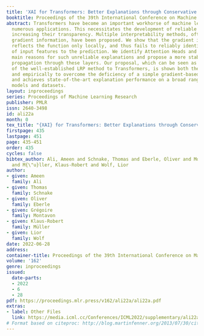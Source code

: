 ```yaml
---
title: 'XAI for Transformers: Better Explanations through Conservative Propagation'
booktitle: Proceedings of the 39th International Conference on Machine Learning
abstract: Transformers have become an important workhorse of machine learning, with
  numerous applications. This necessitates the development of reliable methods for
  increasing their transparency. Multiple interpretability methods, often based on
  gradient information, have been proposed. We show that the gradient in a Transformer
  reflects the function only locally, and thus fails to reliably identify the contribution
  of input features to the prediction. We identify Attention Heads and LayerNorm as
  main reasons for such unreliable explanations and propose a more stable way for
  propagation through these layers. Our proposal, which can be seen as a proper extension
  of the well-established LRP method to Transformers, is shown both theoretically
  and empirically to overcome the deficiency of a simple gradient-based approach,
  and achieves state-of-the-art explanation performance on a broad range of Transformer
  models and datasets.
layout: inproceedings
series: Proceedings of Machine Learning Research
publisher: PMLR
issn: 2640-3498
id: ali22a
month: 0
tex_title: "{XAI} for Transformers: Better Explanations through Conservative Propagation"
firstpage: 435
lastpage: 451
page: 435-451
order: 435
cycles: false
bibtex_author: Ali, Ameen and Schnake, Thomas and Eberle, Oliver and Montavon, Gr{\'e}goire
  and M{\"u}ller, Klaus-Robert and Wolf, Lior
author:
- given: Ameen
  family: Ali
- given: Thomas
  family: Schnake
- given: Oliver
  family: Eberle
- given: Grégoire
  family: Montavon
- given: Klaus-Robert
  family: Müller
- given: Lior
  family: Wolf
date: 2022-06-28
address:
container-title: Proceedings of the 39th International Conference on Machine Learning
volume: '162'
genre: inproceedings
issued:
  date-parts:
  - 2022
  - 6
  - 28
pdf: https://proceedings.mlr.press/v162/ali22a/ali22a.pdf
extras:
- label: Other Files
  link: https://media.icml.cc/Conferences/ICML2022/supplementary/ali22a-supp.zip
# Format based on citeproc: http://blog.martinfenner.org/2013/07/30/citeproc-yaml-for-bibliographies/
---
```

